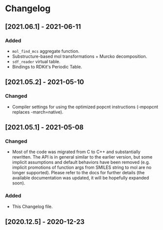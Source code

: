 # Changelog

## [2021.06.1] - 2021-06-11

### Added

- `mol_find_mcs` aggregate function.
- Substructure-based mol transformations + Murcko decomposition.
- `sdf_reader` virtual table.
- Bindings to RDKit's Periodic Table.

## [2021.05.2] - 2021-05-10

### Changed

- Compiler settings for using the optimized popcnt instructions (-mpopcnt replaces -march=native).

## [2021.05.1] - 2021-05-08

### Changed

- Most of the code was migrated from C to C++ and substantially rewritten. The API is in general similar to 
  the earlier version, but some implicit assumptions and default behaviors have been removed (e.g. implicit
  promotions of function args from SMILES string to mol are no longer supported). Please refer to the docs
  for further details (the available documentation was updated, it will be hopefully expanded soon).

### Added

- This Changelog file.

## [2020.12.5] - 2020-12-23
